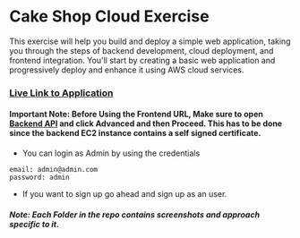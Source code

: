 # Cake Shop Cloud Exercise

This exercise will help you build and deploy a simple web application, taking you through the steps of backend development, cloud deployment, and frontend integration. You'll start by creating a basic web application and progressively deploy and enhance it using AWS cloud services.

### [Live Link to Application](https://main.d2nqntl6coijj2.amplifyapp.com/signup)
#### Important Note: Before Using the Frontend URL, Make sure to open [Backend API](https://13.127.23.163/) and click Advanced and then Proceed. This has to be done since the backend EC2 instance contains a self signed certificate.

- You can login as Admin by using the credentials
```
email: admin@admin.com
password: admin
```
- If you want to sign up go ahead and sign up as an user.
  
#### *Note: Each Folder in the repo contains screenshots and approach specific to it.*
